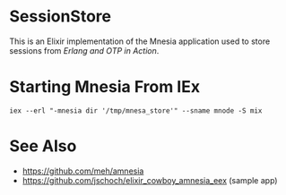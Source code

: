 # SessionStore

This is an Elixir implementation of the Mnesia application used to store
sessions from *Erlang and OTP in Action*.

# Starting Mnesia From IEx

    iex --erl "-mnesia dir '/tmp/mnesa_store'" --sname mnode -S mix

# See Also

* https://github.com/meh/amnesia
* https://github.com/jschoch/elixir_cowboy_amnesia_eex (sample app)
